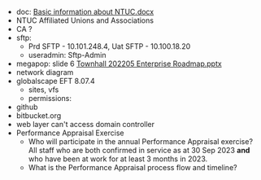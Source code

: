 - doc: [Basic information about NTUC.docx](https://sntuc.sharepoint.com/:w:/r/sites/TO-Technology/Shared%20Documents/Onboarding%20for%20Tech%20Partners/Basic%20information%20about%20NTUC.docx?d=w1cdcfb5a2c2949e097651c041e9e6ee8&csf=1&web=1&e=oMNDGb)
- NTUC Affiliated Unions and Associations
- CA ?
- sftp:
	- Prd SFTP - 10.101.248.4, Uat SFTP - 10.100.18.20
	- useradmin: Sftp-Admin
- megapop: slide 6 [Townhall 202205 Enterprise Roadmap.pptx](https://sntuc.sharepoint.com/:p:/r/sites/TODataandTechnology/Shared%20Documents/General/Townhall%20and%20Teambuilding/Townhall%202022-01%20May%206/Townhall%20202205%20Enterprise%20Roadmap.pptx?d=w5a7a0a17c9784ee2bcd669e5712c6df4&csf=1&web=1&e=kHveRW)
- network diagram
- globalscape EFT 8.07.4
	- sites, vfs
	- permissions:
- github
- bitbucket.org
- web layer can't access domain controller
- Performance Appraisal Exercise
	- Who will participate in the annual Performance Appraisal exercise?
	  All staff who are both confirmed in service as at 30 Sep 2023 **and** who have been at work
	   for at least 3 months in 2023.
	- What is the Performance Appraisal process flow and timeline?